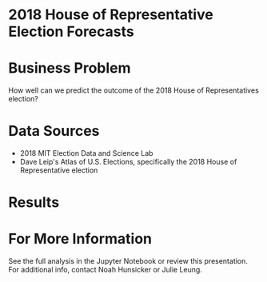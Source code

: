 # 2018 House of Representative Election Forecasts 

# Business Problem
How well can we predict the outcome of the 2018 House of Representatives election?

# Data Sources
- 2018 MIT Election Data and Science Lab
- Dave Leip's Atlas of U.S. Elections, specifically the 2018 House of Representative election 

# Results


# For More Information
See the full analysis in the Jupyter Notebook or review this presentation. For additional info, contact Noah Hunsicker or Julie Leung.
